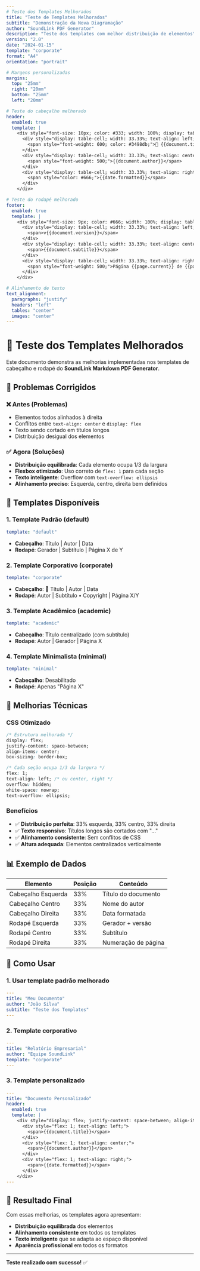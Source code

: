 ```yaml
---
# Teste dos Templates Melhorados
title: "Teste de Templates Melhorados"
subtitle: "Demonstração da Nova Diagramação"
author: "SoundLink PDF Generator"
description: "Teste dos templates com melhor distribuição de elementos"
version: "2.0"
date: "2024-01-15"
template: "corporate"
format: "A4"
orientation: "portrait"

# Margens personalizadas
margins:
  top: "25mm"
  right: "20mm"
  bottom: "25mm"
  left: "20mm"

# Teste do cabeçalho melhorado
header:
  enabled: true
  template: |
    <div style="font-size: 10px; color: #333; width: 100%; display: table; table-layout: fixed; border-bottom: 2px solid #3498db; height: 15mm; line-height: 15mm;">
      <div style="display: table-cell; width: 33.33%; text-align: left; vertical-align: middle; padding-left: 10px; white-space: nowrap; overflow: hidden; text-overflow: ellipsis;">
        <span style="font-weight: 600; color: #3498db;">🚀 {{document.title}}</span>
      </div>
      <div style="display: table-cell; width: 33.33%; text-align: center; vertical-align: middle; white-space: nowrap; overflow: hidden; text-overflow: ellipsis;">
        <span style="font-weight: 500;">{{document.author}}</span>
      </div>
      <div style="display: table-cell; width: 33.33%; text-align: right; vertical-align: middle; padding-right: 10px; white-space: nowrap; overflow: hidden; text-overflow: ellipsis;">
        <span style="color: #666;">{{date.formatted}}</span>
      </div>
    </div>

# Teste do rodapé melhorado
footer:
  enabled: true
  template: |
    <div style="font-size: 9px; color: #666; width: 100%; display: table; table-layout: fixed; border-top: 1px solid #ddd; height: 15mm; line-height: 15mm;">
      <div style="display: table-cell; width: 33.33%; text-align: left; vertical-align: middle; padding-left: 10px; white-space: nowrap; overflow: hidden; text-overflow: ellipsis;">
        <span>v{{document.version}}</span>
      </div>
      <div style="display: table-cell; width: 33.33%; text-align: center; vertical-align: middle; white-space: nowrap; overflow: hidden; text-overflow: ellipsis;">
        <span>{{document.subtitle}}</span>
      </div>
      <div style="display: table-cell; width: 33.33%; text-align: right; vertical-align: middle; padding-right: 10px; white-space: nowrap; overflow: hidden; text-overflow: ellipsis;">
        <span style="font-weight: 500;">Página {{page.current}} de {{page.total}}</span>
      </div>
    </div>

# Alinhamento de texto
text_alignment:
  paragraphs: "justify"
  headers: "left"
  tables: "center"
  images: "center"
---
```


# 🚀 Teste dos Templates Melhorados

Este documento demonstra as melhorias implementadas nos templates de cabeçalho e rodapé do **SoundLink Markdown PDF Generator**.

## 🎯 Problemas Corrigidos

### ❌ Antes (Problemas)
- Elementos todos alinhados à direita
- Conflitos entre `text-align: center` e `display: flex`
- Texto sendo cortado em títulos longos
- Distribuição desigual dos elementos

### ✅ Agora (Soluções)
- **Distribuição equilibrada**: Cada elemento ocupa 1/3 da largura
- **Flexbox otimizado**: Uso correto de `flex: 1` para cada seção
- **Texto inteligente**: Overflow com `text-overflow: ellipsis`
- **Alinhamento preciso**: Esquerda, centro, direita bem definidos

## 🎨 Templates Disponíveis

### 1. **Template Padrão (default)**
```yaml
template: "default"
```
- **Cabeçalho**: Título | Autor | Data
- **Rodapé**: Gerador | Subtítulo | Página X de Y

### 2. **Template Corporativo (corporate)**
```yaml
template: "corporate"
```
- **Cabeçalho**: 🚀 Título | Autor | Data
- **Rodapé**: Autor | Subtítulo • Copyright | Página X/Y

### 3. **Template Acadêmico (academic)**
```yaml
template: "academic"
```
- **Cabeçalho**: Título centralizado (com subtítulo)
- **Rodapé**: Autor | Gerador | Página X

### 4. **Template Minimalista (minimal)**
```yaml
template: "minimal"
```
- **Cabeçalho**: Desabilitado
- **Rodapé**: Apenas "Página X"

## 🔧 Melhorias Técnicas

### CSS Otimizado
```css
/* Estrutura melhorada */
display: flex;
justify-content: space-between;
align-items: center;
box-sizing: border-box;

/* Cada seção ocupa 1/3 da largura */
flex: 1;
text-align: left; /* ou center, right */
overflow: hidden;
white-space: nowrap;
text-overflow: ellipsis;
```

### Benefícios
- ✅ **Distribuição perfeita**: 33% esquerda, 33% centro, 33% direita
- ✅ **Texto responsivo**: Títulos longos são cortados com "..."
- ✅ **Alinhamento consistente**: Sem conflitos de CSS
- ✅ **Altura adequada**: Elementos centralizados verticalmente

## 📊 Exemplo de Dados

| Elemento | Posição | Conteúdo |
|----------|---------|----------|
| Cabeçalho Esquerda | 33% | Título do documento |
| Cabeçalho Centro | 33% | Nome do autor |
| Cabeçalho Direita | 33% | Data formatada |
| Rodapé Esquerda | 33% | Gerador + versão |
| Rodapé Centro | 33% | Subtítulo |
| Rodapé Direita | 33% | Numeração de página |

## 📝 Como Usar

### 1. **Usar template padrão melhorado**
```yaml
---
title: "Meu Documento"
author: "João Silva"
subtitle: "Teste dos Templates"
---
```

### 2. **Template corporativo**
```yaml
---
title: "Relatório Empresarial"
author: "Equipe SoundLink"
template: "corporate"
---
```

### 3. **Template personalizado**
```yaml
---
title: "Documento Personalizado"
header:
  enabled: true
  template: |
    <div style="display: flex; justify-content: space-between; align-items: center; padding: 0 20px; font-size: 10px; color: #333; border-bottom: 1px solid #ddd; box-sizing: border-box; height: 100%;">
      <div style="flex: 1; text-align: left;">
        <span>{{document.title}}</span>
      </div>
      <div style="flex: 1; text-align: center;">
        <span>{{document.author}}</span>
      </div>
      <div style="flex: 1; text-align: right;">
        <span>{{date.formatted}}</span>
      </div>
    </div>
---
```

## 🎉 Resultado Final

Com essas melhorias, os templates agora apresentam:
- **Distribuição equilibrada** dos elementos
- **Alinhamento consistente** em todos os templates
- **Texto inteligente** que se adapta ao espaço disponível
- **Aparência profissional** em todos os formatos

---

**Teste realizado com sucesso!** ✅ 